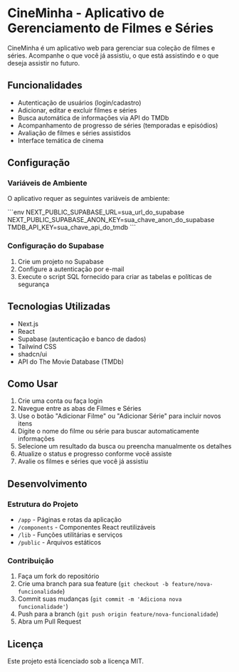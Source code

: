 # CineMinha - Aplicativo de Gerenciamento de Filmes e Séries

CineMinha é um aplicativo web para gerenciar sua coleção de filmes e séries. Acompanhe o que você já assistiu, o que está assistindo e o que deseja assistir no futuro.

## Funcionalidades

- Autenticação de usuários (login/cadastro)
- Adicionar, editar e excluir filmes e séries
- Busca automática de informações via API do TMDb
- Acompanhamento de progresso de séries (temporadas e episódios)
- Avaliação de filmes e séries assistidos
- Interface temática de cinema

## Configuração

### Variáveis de Ambiente

O aplicativo requer as seguintes variáveis de ambiente:

\`\`\`env
NEXT_PUBLIC_SUPABASE_URL=sua_url_do_supabase
NEXT_PUBLIC_SUPABASE_ANON_KEY=sua_chave_anon_do_supabase
TMDB_API_KEY=sua_chave_api_do_tmdb
\`\`\`

### Configuração do Supabase

1. Crie um projeto no Supabase
2. Configure a autenticação por e-mail
3. Execute o script SQL fornecido para criar as tabelas e políticas de segurança

## Tecnologias Utilizadas

- Next.js
- React
- Supabase (autenticação e banco de dados)
- Tailwind CSS
- shadcn/ui
- API do The Movie Database (TMDb)

## Como Usar

1. Crie uma conta ou faça login
2. Navegue entre as abas de Filmes e Séries
3. Use o botão "Adicionar Filme" ou "Adicionar Série" para incluir novos itens
4. Digite o nome do filme ou série para buscar automaticamente informações
5. Selecione um resultado da busca ou preencha manualmente os detalhes
6. Atualize o status e progresso conforme você assiste
7. Avalie os filmes e séries que você já assistiu

## Desenvolvimento

### Estrutura do Projeto

- `/app` - Páginas e rotas da aplicação
- `/components` - Componentes React reutilizáveis
- `/lib` - Funções utilitárias e serviços
- `/public` - Arquivos estáticos

### Contribuição

1. Faça um fork do repositório
2. Crie uma branch para sua feature (`git checkout -b feature/nova-funcionalidade`)
3. Commit suas mudanças (`git commit -m 'Adiciona nova funcionalidade'`)
4. Push para a branch (`git push origin feature/nova-funcionalidade`)
5. Abra um Pull Request

## Licença

Este projeto está licenciado sob a licença MIT.
